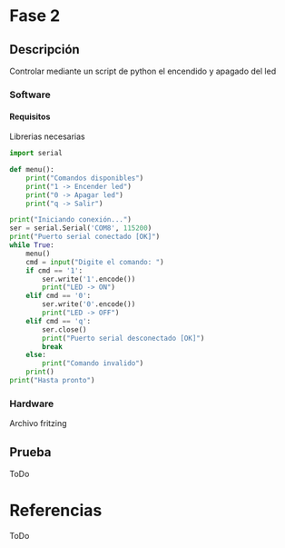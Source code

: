# Fase 2

## Descripción

Controlar mediante un script de python el encendido y apagado del led

### Software

#### Requisitos

Librerias necesarias

```py
import serial

def menu():
    print("Comandos disponibles")
    print("1 -> Encender led")
    print("0 -> Apagar led")
    print("q -> Salir")

print("Iniciando conexión...")
ser = serial.Serial('COM8', 115200)
print("Puerto serial conectado [OK]")
while True:
    menu()
    cmd = input("Digite el comando: ")
    if cmd == '1':
        ser.write('1'.encode())
        print("LED -> ON")
    elif cmd == '0':
        ser.write('0'.encode())
        print("LED -> OFF")
    elif cmd == 'q':
        ser.close()
        print("Puerto serial desconectado [OK]")
        break
    else:
        print("Comando invalido")
    print()
print("Hasta pronto")
```

### Hardware

Archivo fritzing

## Prueba

ToDo

# Referencias

ToDo